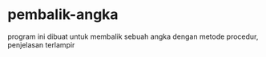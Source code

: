 # pembalik-angka
program ini dibuat untuk membalik sebuah angka dengan metode procedur, penjelasan terlampir

